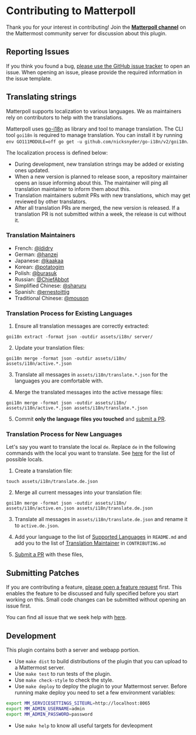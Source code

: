 # Contributing to Matterpoll

Thank you for your interest in contributing! Join the [**Matterpoll channel**](https://community.mattermost.com/core/channels/matterpoll) on the Mattermost community server for discussion about this plugin.


## Reporting Issues

If you think you found a bug, [please use the GitHub issue tracker](https://github.com/matterpoll/matterpoll/issues/new?template=bug_report.md) to open an issue. When opening an issue, please provide the required information in the issue template.


## Translating strings

Matterpoll supports localization to various languages. We as maintainers rely on contributors to help with the translations.

Matterpoll uses [go-i18n](https://github.com/nicksnyder/go-i18n) as library and tool to manage translation. The CLI tool `goi18n` is required to manage translation. You can install it by running `env GO111MODULE=off go get -u github.com/nicksnyder/go-i18n/v2/goi18n`.

The localization process is defined below:
- During development, new translation strings may be added or existing ones updated.
- When a new version is planned to release soon, a repository maintainer opens an issue informing about this. The maintainer will ping all translation maintainer to inform them about this.
- Translation maintainers submit PRs with new translations, which may get reviewed by other translators.
- After all translation PRs are merged, the new version is released. If a translation PR is not submitted within a week, the release is cut without it.

### Translation Maintainers

- French: [@ldidry](https://github.com/ldidry)
- German: [@hanzei](https://github.com/hanzei)
- Japanese: [@kaakaa](https://github.com/kaakaa)
- Korean: [@potatogim](https://github.com/potatogim)
- Polish: [@burasuk](https://github.com/burasuk)
- Russian: [@ChiefAbbot](https://github.com/ChiefAbbot)
- Simplified Chinese: [@sharuru](https://github.com/sharuru)
- Spanish: [@ernestoittig](https://github.com/ernestoittig)
- Traditional Chinese: [@mouson](https://github.com/mouson)

### Translation Process for Existing Languages

1. Ensure all translation messages are correctly extracted:

`goi18n extract -format json -outdir assets/i18n/ server/`

2. Update your translation files:

`goi18n merge -format json -outdir assets/i18n/ assets/i18n/active.*.json`

3. Translate all messages in `assets/i18n/translate.*.json` for the languages you are comfortable with.

4. Merge the translated messages into the active message files:

`goi18n merge -format json -outdir assets/i18n/ assets/i18n/active.*.json assets/i18n/translate.*.json`

5. Commit **only the language files you touched** and [submit a PR](https://github.com/matterpoll/matterpoll/compare).

### Translation Process for New Languages

Let's say you want to translate the local `de`. Replace `de` in the following commands with the local you want to translate. See [here](https://github.com/mattermost/mattermost-server/tree/master/i18n) for the list of possible locals.

1. Create a translation file:

`touch assets/i18n/translate.de.json`

2. Merge all current messages into your translation file:

`goi18n merge -format json -outdir assets/i18n/ assets/i18n/active.en.json assets/i18n/translate.de.json`

3. Translate all messages in `assets/i18n/translate.de.json` and rename it to `active.de.json`.

4. Add your language to the list of [Supported Languages](https://github.com/matterpoll/matterpoll#localization) in `README.md` and add you to the list of [Translation Maintainer](#translation-maintainers) in `CONTRIBUTING.md`

5. [Submit a PR](https://github.com/matterpoll/matterpoll/compare) with these files, 


## Submitting Patches

If you are contributing a feature, [please open a feature request](https://github.com/matterpoll/matterpoll/issues/new?template=feature_request.md) first. This enables the feature to be discussed and fully specified before you start working on this. Small code changes can be submitted without opening an issue first.

You can find all issue that we seek help with [here](https://github.com/matterpoll/matterpoll/issues?q=is%3Aissue+is%3Aopen+sort%3Aupdated-desc+label%3A%22Help+Wanted%22).

## Development

This plugin contains both a server and webapp portion.

* Use `make dist` to build distributions of the plugin that you can upload to a Mattermost server.
* Use `make test` to run tests of the plugin.
* Use `make check-style` to check the style.
* Use `make deploy` to deploy the plugin to your Mattermost server. Before running make deploy you need to set a few environment variables:

```sh
export MM_SERVICESETTINGS_SITEURL=http://localhost:8065
export MM_ADMIN_USERNAME=admin
export MM_ADMIN_PASSWORD=password
```

* Use `make help` to know all useful targets for devleopment
